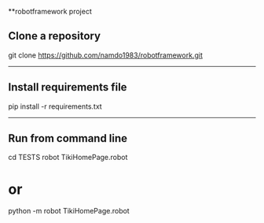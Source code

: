 **robotframework project

## Clone a repository
git clone https://github.com/namdo1983/robotframework.git

---
## Install requirements file
pip install -r requirements.txt

---

## Run from command line
cd TESTS
robot TikiHomePage.robot
# or
python -m robot TikiHomePage.robot
